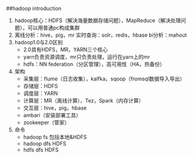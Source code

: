##hadoop introduction
1. hadoop核心：HDFS（解决海量数据存储问题），MapReduce（解决处理问题），可以用普通pc构成集群
2. 离线分析：hive，pig，mr 实时查询：solr，redis，hbase bi分析：mahout
3. hadoop1.0与2.0区别
   - 2.0具有HDFS，MR，YARN三个核心
   - yarn负责资源调度，mr只负责处理，运行在yarn上的mr
   - hdfs：NN federation（分区管理），高可用性（HA，热备份）
4. 架构
   - 采集层：flume（日志收集），kalfka，sqoop（fromsql数据导入导出）
   - 存储层：HDFS
   - 调度层：YARN
   - 计算层：MR（离线计算），Tez，Spark（内存计算）
   - 交互层：hive，pig，hbase
   - ambari（安装部署工具）
   - zookeeper（管家）
5. 命令
   - hadoop fs 包括本地&HDFS
   - hadoop dfs HDFS
   - hdfs dfs HDFS
